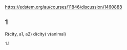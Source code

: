 <!-- SPDX-License-Identifier: zlib-acknowledgement -->

https://edstem.org/au/courses/11846/discussion/1460888

## 1
R(city, a1, a2)
d(city)
v(animal)

1.1
